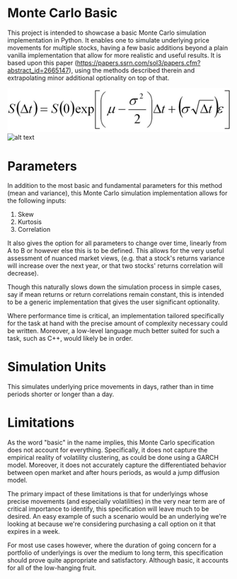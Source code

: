 # Monte Carlo Basic

This project is intended to showcase a basic Monte Carlo simulation implementation in Python. It enables one to simulate underlying price movements for multiple stocks, having a few basic additions beyond a plain vanilla implementation that allow for more realistic and useful results. It is based upon this paper (https://papers.ssrn.com/sol3/papers.cfm?abstract_id=2665147), using the methods described therein and extrapolating minor additional optionality on top of that.

![Screenshot](MonteCarloEqn.jpg)
![alt text](https://github.com/CharlesDavidEly/monte-carlo-basic/blob/main/MonteCarloEqn.jpg?raw=true)


# Parameters

In addition to the most basic and fundamental parameters for this method (mean and variance), this Monte Carlo simulation implementation allows for the following inputs:

1) Skew
2) Kurtosis
3) Correlation

It also gives the option for all parameters to change over time, linearly from A to B or however else this is to be defined. This allows for the very useful assessment of nuanced market views, (e.g. that a stock's returns variance will increase over the next year, or that two stocks' returns correlation will decrease).

Though this naturally slows down the simulation process in simple cases, say if mean returns or return correlations remain constant, this is intended to be a generic implementation that gives the user significant optionality.

Where performance time is critical, an implementation tailored specifically for the task at hand with the precise amount of complexity necessary could be written. Moreover, a low-level language much better suited for such a task, such as C++, would likely be in order.

# Simulation Units

This simulates underlying price movements in days, rather than in time periods shorter or longer than a day.

# Limitations

As the word "basic" in the name implies, this Monte Carlo specification does not account for everything. Specifically, it does not capture the empirical reality of volatility clustering, as could be done using a GARCH model. Moreover, it does not accurately capture the differentiated behavior between open market and after hours periods, as would a jump diffusion model.

The primary impact of these limitations is that for underlyings whose precise movements (and especially volatilities) in the very near term are of critical importance to identify, this specification will leave much to be desired. An easy example of such a scenario would be an underlying we're looking at because we're considering purchasing a call option on it that expires in a week.

For most use cases however, where the duration of going concern for a portfolio of underlyings is over the medium to long term, this specification should prove quite appropriate and satisfactory. Although basic, it accounts for all of the low-hanging fruit.
